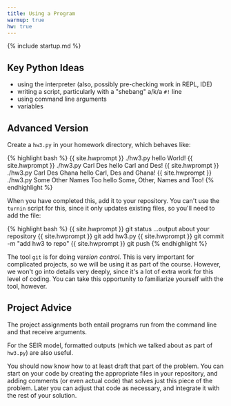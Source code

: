 ```yaml
---
title: Using a Program
warmup: true
hw: true
---
```

{% include startup.md %}

## Key Python Ideas

 - using the interpreter (also, possibly pre-checking work in REPL, IDE)
 - writing a script, particularly with a "shebang" a/k/a `#!` line
 - using command line arguments
 - variables

## Advanced Version

Create a `hw3.py` in your homework directory, which behaves like:

{% highlight bash %}
{{ site.hwprompt }} ./hw3.py
hello World!
{{ site.hwprompt }} ./hw3.py Carl Des
hello Carl and Des!
{{ site.hwprompt }} ./hw3.py Carl Des Ghana
hello Carl, Des and Ghana!
{{ site.hwprompt }} ./hw3.py Some Other Names Too
hello Some, Other, Names and Too!
{% endhighlight %}

When you have completed this, add it to your repository.  You can't use the `turnin` script
for this, since it only updates existing files, so you'll need to add the file:

{% highlight bash %}
{{ site.hwprompt }} git status
...output about your repository
{{ site.hwprompt }} git add hw3.py
{{ site.hwprompt }} git commit -m "add hw3 to repo"
{{ site.hwprompt }} git push
{% endhighlight %}

The tool `git` is for doing *version control*.  This is very important for complicated
projects, so we will be using it as part of the course.  However, we won't go into
details very deeply, since it's a lot of extra work for this level of coding.  You can take
this opportunity to familiarize yourself with the tool, however.

## Project Advice

The project assignments both entail programs run from the command line and that receive
arguments.

For the SEIR model, formatted outputs (which we talked about as part of `hw3.py`) are also useful.

You should now know how to at least draft that part of the problem.  You can start on your code by creating
the appropriate files in your repository, and adding comments (or even actual code) that solves just this piece of the problem.  Later you can adjust that code as necessary, and integrate it with the rest of your solution.